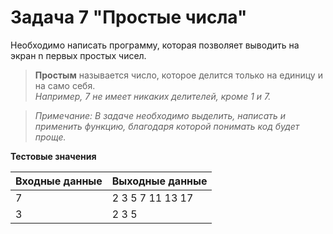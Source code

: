 # Задача 7 "Простые числа"

Необходимо написать программу, которая позволяет выводить на экран n первых простых чисел.
> **Простым** называется число, которое делится только на единицу и на само себя.\
*Например, 7 не имеет никаких делителей, кроме 1 и 7.*

> *Примечание: В задаче необходимо выделить, написать и применить функцию, благодаря которой понимать код будет проще.* 

**Тестовые значения**
<table class="docutils align-default">
    <thead>
        <tr class="row-odd">
            <th class="head">Входные данные</th>
            <th class="head">Выходные данные</th>
        </tr>
    </thead>
    <tbody>
        <tr class="row-even"><td>7</td><td>2 3 5 7 11 13 17</td></tr>
        <tr class="row-even"><td>3</td><td>2 3 5</td></tr>
    </tbody>
</table>